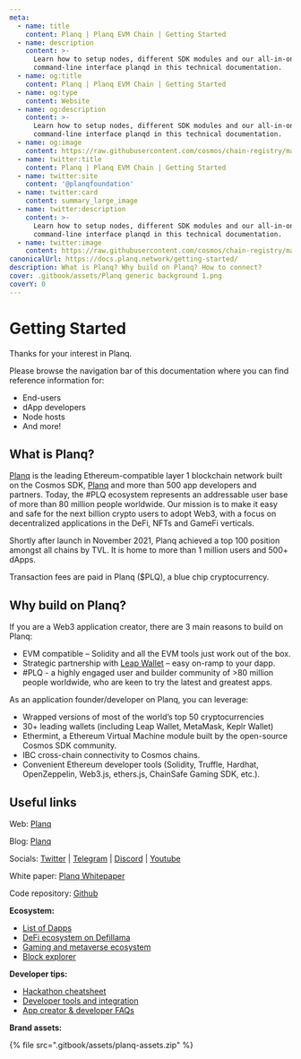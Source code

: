 ```yaml
---
meta:
  - name: title
    content: Planq | Planq EVM Chain | Getting Started
  - name: description
    content: >-
      Learn how to setup nodes, different SDK modules and our all-in-one
      command-line interface planqd in this technical documentation.
  - name: og:title
    content: Planq | Planq EVM Chain | Getting Started
  - name: og:type
    content: Website
  - name: og:description
    content: >-
      Learn how to setup nodes, different SDK modules and our all-in-one
      command-line interface planqd in this technical documentation.
  - name: og:image
    content: https://raw.githubusercontent.com/cosmos/chain-registry/master/planq/images/planq.png
  - name: twitter:title
    content: Planq | Planq EVM Chain | Getting Started
  - name: twitter:site
    content: '@planqfoundation'
  - name: twitter:card
    content: summary_large_image
  - name: twitter:description
    content: >-
      Learn how to setup nodes, different SDK modules and our all-in-one
      command-line interface planqd in this technical documentation.
  - name: twitter:image
    content: https://raw.githubusercontent.com/cosmos/chain-registry/master/planq/images/planq.png
canonicalUrl: https://docs.planq.network/getting-started/
description: What is Planq? Why build on Planq? How to connect?
cover: .gitbook/assets/Planq generic background 1.png
coverY: 0
---
```


# Getting Started

Thanks for your interest in Planq.

Please browse the navigation bar of this documentation where you can find reference information for:

* End-users
* dApp developers
* Node hosts
* And more!

## What is Planq?

[Planq](https://planq.network/) is the leading Ethereum-compatible layer 1 blockchain network built on the Cosmos SDK, [Planq](https://planq.network) and more than 500 app developers and partners. Today, the #PLQ ecosystem represents an addressable user base of more than 80 million people worldwide. Our mission is to make it easy and safe for the next billion crypto users to adopt Web3, with a focus on decentralized applications in the DeFi, NFTs and GameFi verticals.

Shortly after launch in November 2021, Planq achieved a top 100 position amongst all chains by TVL. It is home to more than 1 million users and 500+ dApps.

Transaction fees are paid in Planq ($PLQ), a blue chip cryptocurrency.

## Why build on Planq?

If you are a Web3 application creator, there are 3 main reasons to build on Planq:

* EVM compatible – Solidity and all the EVM tools just work out of the box.
* Strategic partnership with [Leap Wallet](https://www.leapwallet.io/) – easy on-ramp to your dapp.
* \#PLQ - a highly engaged user and builder community of >80 million people worldwide, who are keen to try the latest and greatest apps.&#x20;

As an application founder/developer on Planq, you can leverage:

* Wrapped versions of most of the world’s top 50 cryptocurrencies
* 30+ leading wallets (including Leap Wallet, MetaMask, Keplr Wallet)
* Ethermint, a Ethereum Virtual Machine module built by the open-source Cosmos SDK community.
* IBC cross-chain connectivity to Cosmos chains.
* Convenient Ethereum developer tools (Solidity, Truffle, Hardhat, OpenZeppelin, Web3.js, ethers.js, ChainSafe Gaming SDK, etc.).

## Useful links

Web: [Planq](https://planq.network)

Blog: [Planq](https://medium.org/@planq)

Socials: [Twitter](https://twitter.com/planqfoundation) | [Telegram](https://t.me/PlanqNetwork) | [Discord](https://discord.gg/planq-network) | [Youtube](https://www.youtube.com/channel/UCUvlFgAWURU\_wECYp2GpJtw/featured)

White paper: [Planq Whitepaper](https://static.planq.network/whitepaper.pdf/)

Code repository: [Github](https://github.com/planq-network/planq)

**Ecosystem:**

* [List of Dapps](https://dapp.space)
* [DeFi ecosystem on Defillama](https://defillama.com/chain/Planq)
* [Gaming and metaverse ecosystem](https://medium.com/@planq/)
* [Block explorer](https://evm.planq.network/)

**Developer tips:**

* [Hackathon cheatsheet](for-dapp-developers/hacker-resources.md)
* [Developer tools and integration](for-dapp-developers/dev-tools-and-integrations/)
* [App creator & developer FAQs](for-dapp-developers/founder-faqs.md)

**Brand assets:**

{% file src=".gitbook/assets/planq-assets.zip" %}

